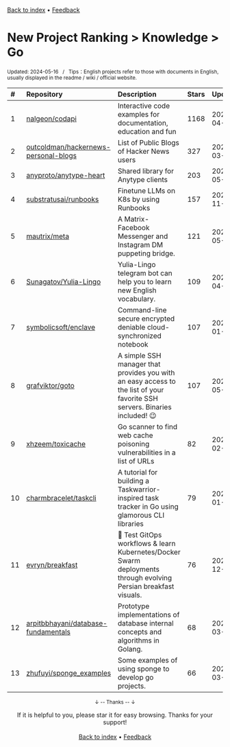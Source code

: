 <a href="https://github.com/GrowingGit/GitHub-English-Top-Charts#github-english-top-charts">Back to index</a> • <a href="/content/docs/feedback.md">Feedback</a>

# New Project Ranking > Knowledge > Go
<sub>Updated: 2024-05-16&nbsp;&nbsp;&nbsp;/&nbsp;&nbsp;&nbsp;Tips：English projects refer to those with documents in English, usually displayed in the readme / wiki / official website.</sub>

|#|Repository|Description|Stars|Updated|Created|
|:-|:-|:-|:-|:-|:-|
|1|[nalgeon/codapi](https://github.com/nalgeon/codapi)|Interactive code examples for documentation, education and fun|1168|2024-04-25|2023-11-24|
|2|[outcoldman/hackernews-personal-blogs](https://github.com/outcoldman/hackernews-personal-blogs)|List of Public Blogs of Hacker News users|327|2024-03-09|2023-07-07|
|3|[anyproto/anytype-heart](https://github.com/anyproto/anytype-heart)|Shared library for Anytype clients|203|2024-05-15|2023-05-24|
|4|[substratusai/runbooks](https://github.com/substratusai/runbooks)|Finetune LLMs on K8s by using Runbooks|157|2023-11-21|2023-06-19|
|5|[mautrix/meta](https://github.com/mautrix/meta)|A Matrix-Facebook Messenger and Instagram DM puppeting bridge.|121|2024-05-15|2024-01-16|
|6|[Sunagatov/Yulia-Lingo](https://github.com/Sunagatov/Yulia-Lingo)|Yulia-Lingo telegram bot can help you to learn new English vocabulary. |109|2024-04-03|2023-10-24|
|7|[symbolicsoft/enclave](https://github.com/symbolicsoft/enclave)|Command-line secure encrypted deniable cloud-synchronized notebook|107|2024-01-02|2023-12-18|
|8|[grafviktor/goto](https://github.com/grafviktor/goto)|A simple SSH manager that provides you with an easy access to the list of your favorite SSH servers. Binaries included! 😉|107|2024-05-08|2023-10-18|
|9|[xhzeem/toxicache](https://github.com/xhzeem/toxicache)| Go scanner to find web cache poisoning vulnerabilities in a list of URLs|82|2024-02-21|2024-02-20|
|10|[charmbracelet/taskcli](https://github.com/charmbracelet/taskcli)|A tutorial for building a Taskwarrior-inspired task tracker in Go using glamorous CLI libraries|79|2024-01-05|2023-08-17|
|11|[evryn/breakfast](https://github.com/evryn/breakfast)|🍯 Test GitOps workflows & learn Kubernetes/Docker Swarm deployments through evolving Persian breakfast visuals.|76|2023-12-08|2023-09-14|
|12|[arpitbbhayani/database-fundamentals](https://github.com/arpitbbhayani/database-fundamentals)|Prototype implementations of database internal concepts and algorithms in Golang.|68|2024-03-09|2024-01-12|
|13|[zhufuyi/sponge_examples](https://github.com/zhufuyi/sponge_examples)|Some examples of using sponge to develop go projects.|66|2024-03-30|2023-06-04|

<div align="center">
    <p><sub>↓ -- Thanks -- ↓</sub></p>
    If it is helpful to you, please star it for easy browsing. Thanks for your support!
</div>

<br/>

<div align="center"><a href="https://github.com/GrowingGit/GitHub-English-Top-Charts#github-english-top-charts">Back to index</a> • <a href="/content/docs/feedback.md">Feedback</a></div>
